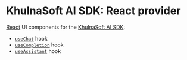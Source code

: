 # KhulnaSoft AI SDK: React provider

[React](https://react.dev/) UI components for the [KhulnaSoft AI SDK](https://ai-sdk.khulnasoft.com/docs):

- [`useChat`](https://ai-sdk.khulnasoft.com/docs/reference/ai-sdk-ui/use-chat) hook
- [`useCompletion`](https://ai-sdk.khulnasoft.com/docs/reference/ai-sdk-ui/use-completion) hook
- [`useAssistant`](https://ai-sdk.khulnasoft.com/docs/reference/ai-sdk-ui/use-assistant) hook
